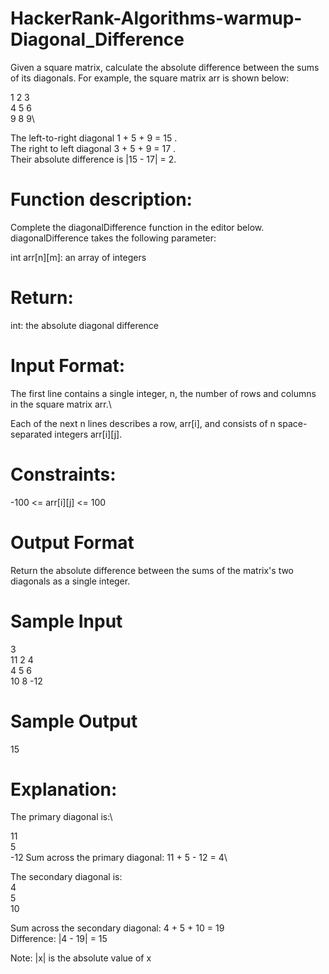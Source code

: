 # HackerRank-Algorithms-warmup-Diagonal_Difference

Given a square matrix, calculate the absolute difference between the sums of its diagonals.
For example, the square matrix arr is shown below:

1 2 3\
4 5 6\
9 8 9\ 

The left-to-right diagonal 1 + 5 + 9 = 15 .\
The right to left diagonal 3 + 5 + 9 = 17 .\
Their absolute difference is |15 - 17| = 2.

# Function description:

Complete the diagonalDifference function in the editor below.
diagonalDifference takes the following parameter:

int arr[n][m]: an array of integers

# Return:

int: the absolute diagonal difference

# Input Format:

The first line contains a single integer, n, the number of rows and columns in the square matrix arr.\

Each of the next n lines describes a row, arr[i], and consists of n space-separated integers arr[i][j].

# Constraints:

-100 <= arr[i][j] <= 100

# Output Format

Return the absolute difference between the sums of the matrix's two diagonals as a single integer.

# Sample Input

3\
11 2 4\
4 5 6\
10 8 -12

# Sample Output
15

# Explanation:

The primary diagonal is:\

11\
5\
-12
Sum across the primary diagonal: 11 + 5 - 12 = 4\

The secondary diagonal is:\
4\
5\
10

Sum across the secondary diagonal: 4 + 5 + 10 = 19\
Difference: |4 - 19| = 15

Note: |x| is the absolute value of x


